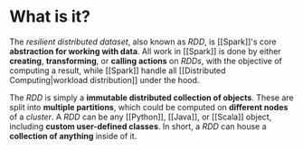 # What is it?

The *resilient distributed dataset*, also known as *RDD*, is [[Spark]]'s core **abstraction for working with data**. All work in [[Spark]] is done by either **creating**, **transforming**, or **calling actions** on *RDDs*, with the objective of computing a result, while [[Spark]] handle all [[Distributed Computing|workload distribution]] under the hood.

The *RDD* is simply a **immutable distributed collection of objects**. These are split into **multiple partitions**, which could be computed on **different nodes** of a *cluster*. A *RDD* can be any [[Python]], [[Java]], or [[Scala]] object, including **custom user-defined classes**. In short, a *RDD* can house a **collection of anything** inside of it.